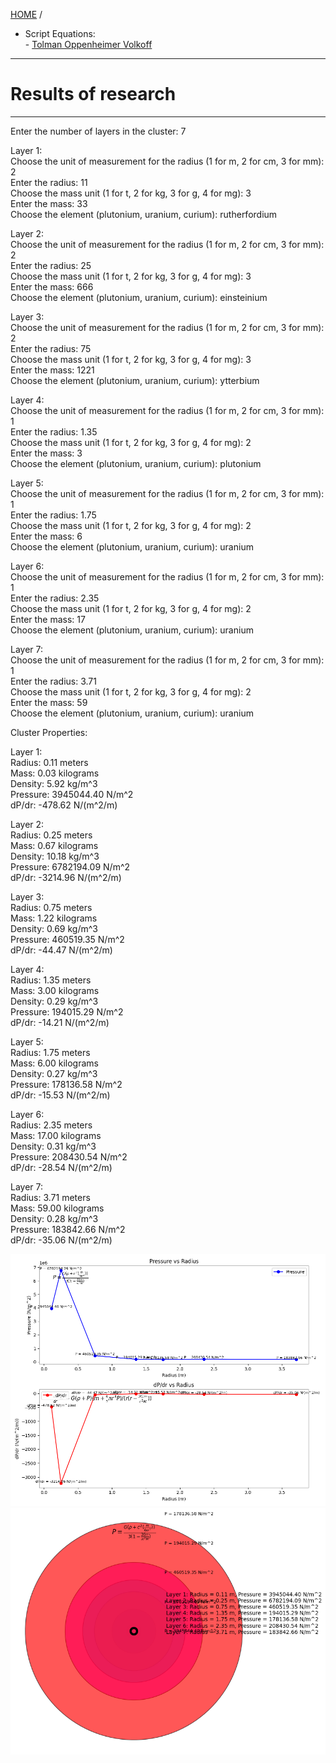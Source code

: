 [HOME](/README.md)  / 

- Script Equations:   
                   - [Tolman Oppenheimer Volkoff](/assets/docs/earth/sci-fi/sci-fi-StarFormation/python/equations/tov.py)     

----------------------

# Results of research   

----------------

Enter the number of layers in the cluster: 7  

Layer 1:    
Choose the unit of measurement for the radius (1 for m, 2 for cm, 3 for mm): 2   
Enter the radius: 11   
Choose the mass unit (1 for t, 2 for kg, 3 for g, 4 for mg): 3   
Enter the mass: 33    
Choose the element (plutonium, uranium, curium): rutherfordium    
   
Layer 2:   
Choose the unit of measurement for the radius (1 for m, 2 for cm, 3 for mm): 2    
Enter the radius: 25   
Choose the mass unit (1 for t, 2 for kg, 3 for g, 4 for mg): 3   
Enter the mass: 666   
Choose the element (plutonium, uranium, curium): einsteinium    
   
Layer 3:   
Choose the unit of measurement for the radius (1 for m, 2 for cm, 3 for mm): 2    
Enter the radius: 75   
Choose the mass unit (1 for t, 2 for kg, 3 for g, 4 for mg): 3    
Enter the mass: 1221   
Choose the element (plutonium, uranium, curium): ytterbium  
   
Layer 4:    
Choose the unit of measurement for the radius (1 for m, 2 for cm, 3 for mm): 1    
Enter the radius: 1.35   
Choose the mass unit (1 for t, 2 for kg, 3 for g, 4 for mg): 2    
Enter the mass: 3   
Choose the element (plutonium, uranium, curium): plutonium   
    
Layer 5:     
Choose the unit of measurement for the radius (1 for m, 2 for cm, 3 for mm): 1   
Enter the radius: 1.75   
Choose the mass unit (1 for t, 2 for kg, 3 for g, 4 for mg): 2    
Enter the mass: 6   
Choose the element (plutonium, uranium, curium): uranium     
   
Layer 6:      
Choose the unit of measurement for the radius (1 for m, 2 for cm, 3 for mm): 1       
Enter the radius: 2.35      
Choose the mass unit (1 for t, 2 for kg, 3 for g, 4 for mg): 2     
Enter the mass: 17      
Choose the element (plutonium, uranium, curium): uranium     
     
Layer 7:     
Choose the unit of measurement for the radius (1 for m, 2 for cm, 3 for mm): 1      
Enter the radius: 3.71     
Choose the mass unit (1 for t, 2 for kg, 3 for g, 4 for mg): 2      
Enter the mass: 59      
Choose the element (plutonium, uranium, curium): uranium     
        
Cluster Properties:       
         
Layer 1:               
Radius: 0.11 meters    
Mass: 0.03 kilograms    
Density: 5.92 kg/m^3    
Pressure: 3945044.40 N/m^2    
dP/dr: -478.62 N/(m^2/m)    
    
Layer 2:    
Radius: 0.25 meters    
Mass: 0.67 kilograms    
Density: 10.18 kg/m^3    
Pressure: 6782194.09 N/m^2    
dP/dr: -3214.96 N/(m^2/m)    
     
Layer 3:    
Radius: 0.75 meters    
Mass: 1.22 kilograms    
Density: 0.69 kg/m^3    
Pressure: 460519.35 N/m^2    
dP/dr: -44.47 N/(m^2/m)    
    
Layer 4:    
Radius: 1.35 meters    
Mass: 3.00 kilograms   
Density: 0.29 kg/m^3    
Pressure: 194015.29 N/m^2     
dP/dr: -14.21 N/(m^2/m)    
    
Layer 5:     
Radius: 1.75 meters      
Mass: 6.00 kilograms     
Density: 0.27 kg/m^3    
Pressure: 178136.58 N/m^2     
dP/dr: -15.53 N/(m^2/m)     
      
Layer 6:    
Radius: 2.35 meters      
Mass: 17.00 kilograms      
Density: 0.31 kg/m^3      
Pressure: 208430.54 N/m^2        
dP/dr: -28.54 N/(m^2/m)     
      
Layer 7:    
Radius: 3.71 meters    
Mass: 59.00 kilograms    
Density: 0.28 kg/m^3    
Pressure: 183842.66 N/m^2     
dP/dr: -35.06 N/(m^2/m)    
     
![Cluster](./cluster_properties_lines.png)   
![Cluster](./cluster_properties_circles.png)   
